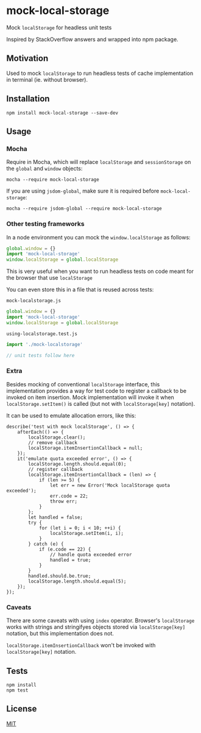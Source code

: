 # mock-local-storage

Mock `localStorage` for headless unit tests

Inspired by StackOverflow answers and wrapped into npm package.

## Motivation

Used to mock `localStorage` to run headless tests of cache implementation in terminal (ie. without browser).

## Installation

    npm install mock-local-storage --save-dev

## Usage

### Mocha

Require in Mocha, which will replace `localStorage` and `sessionStorage` on the `global` and `window` objects:

    mocha --require mock-local-storage

If you are using `jsdom-global`, make sure it is required before `mock-local-storage`:  

    mocha --require jsdom-global --require mock-local-storage

### Other testing frameworks

In a node environment you can mock the `window.localStorage` as follows:

```js
global.window = {}
import 'mock-local-storage'
window.localStorage = global.localStorage
```

This is very useful when you want to run headless tests on code meant for the browser that use `localStorage`

You can even store this in a file that is reused across tests:

`mock-localstorage.js`

```js
global.window = {}
import 'mock-local-storage'
window.localStorage = global.localStorage
```

`using-localstorage.test.js`

```js
import './mock-localstorage'

// unit tests follow here
```

### Extra

Besides mocking of conventional `localStorage` interface, this implementation provides
a way for test code to register a callback to be invoked on item insertion.
Mock implementation will invoke it when `localStorage.setItem()` is called
(but not with `localStorage[key]` notation).

It can be used to emulate allocation errors, like this:

	describe('test with mock localStorage', () => {
	    afterEach(() => {
	        localStorage.clear();
			// remove callback
	        localStorage.itemInsertionCallback = null;
	    });
	    it('emulate quota exceeded error', () => {
	        localStorage.length.should.equal(0);
			// register callback
	        localStorage.itemInsertionCallback = (len) => {
	            if (len >= 5) {
	                let err = new Error('Mock localStorage quota exceeded');
	                err.code = 22;
	                throw err;
	            }
	        };
	        let handled = false;
	        try {
	            for (let i = 0; i < 10; ++i) {
	                localStorage.setItem(i, i);
	            }
	        } catch (e) {
	            if (e.code == 22) {
	                // handle quota exceeded error
	                handled = true;
	            }
	        }
	        handled.should.be.true;
	        localStorage.length.should.equal(5);
	    });
	});

### Caveats

There are some caveats with using `index` operator. Browser's `localStorage`
works with strings and stringifyes objects stored via `localStorage[key]` notation,
but this implementation does not.

`localStorage.itemInsertionCallback` won't be invoked with  `localStorage[key]` notation.

## Tests

    npm install
    npm test

## License

[MIT](https://github.com/letsrock-today/mock-local-storage/blob/master/LICENSE)
